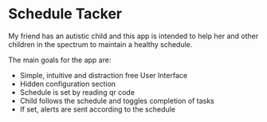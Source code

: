 # Schedule Tacker

My friend has an autistic child and this app is intended to help her
and other children in the spectrum to maintain a healthy schedule.

The main goals for the app are:
- Simple, intuitive and distraction free User Interface
- Hidden configuration section
- Schedule is set by reading qr code
- Child follows the schedule and toggles completion of tasks
- If set, alerts are sent according to the schedule
